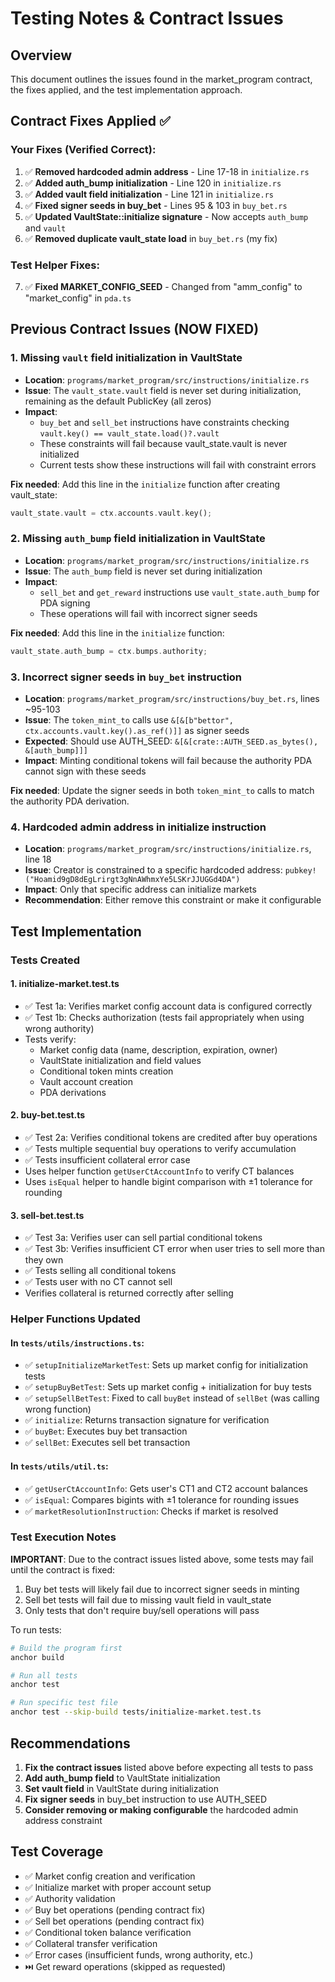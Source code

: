 # Testing Notes & Contract Issues

## Overview
This document outlines the issues found in the market_program contract, the fixes applied, and the test implementation approach.

## Contract Fixes Applied ✅

### Your Fixes (Verified Correct):
1. ✅ **Removed hardcoded admin address** - Line 17-18 in `initialize.rs`
2. ✅ **Added auth_bump initialization** - Line 120 in `initialize.rs` 
3. ✅ **Added vault field initialization** - Line 121 in `initialize.rs`
4. ✅ **Fixed signer seeds in buy_bet** - Lines 95 & 103 in `buy_bet.rs`
5. ✅ **Updated VaultState::initialize signature** - Now accepts `auth_bump` and `vault`
6. ✅ **Removed duplicate vault_state load** in `buy_bet.rs` (my fix)

### Test Helper Fixes:
7. ✅ **Fixed MARKET_CONFIG_SEED** - Changed from "amm_config" to "market_config" in `pda.ts`

## Previous Contract Issues (NOW FIXED)

### 1. **Missing `vault` field initialization in VaultState**
- **Location**: `programs/market_program/src/instructions/initialize.rs`
- **Issue**: The `vault_state.vault` field is never set during initialization, remaining as the default PublicKey (all zeros)
- **Impact**: 
  - `buy_bet` and `sell_bet` instructions have constraints checking `vault.key() == vault_state.load()?.vault`
  - These constraints will fail because vault_state.vault is never initialized
  - Current tests show these instructions will fail with constraint errors

**Fix needed**: Add this line in the `initialize` function after creating vault_state:
```rust
vault_state.vault = ctx.accounts.vault.key();
```

### 2. **Missing `auth_bump` field initialization in VaultState**
- **Location**: `programs/market_program/src/instructions/initialize.rs`
- **Issue**: The `auth_bump` field is never set during initialization
- **Impact**: 
  - `sell_bet` and `get_reward` instructions use `vault_state.auth_bump` for PDA signing
  - These operations will fail with incorrect signer seeds

**Fix needed**: Add this line in the `initialize` function:
```rust
vault_state.auth_bump = ctx.bumps.authority;
```

### 3. **Incorrect signer seeds in `buy_bet` instruction**
- **Location**: `programs/market_program/src/instructions/buy_bet.rs`, lines ~95-103
- **Issue**: The `token_mint_to` calls use `&[&[b"bettor", ctx.accounts.vault.key().as_ref()]]` as signer seeds
- **Expected**: Should use AUTH_SEED: `&[&[crate::AUTH_SEED.as_bytes(), &[auth_bump]]]`
- **Impact**: Minting conditional tokens will fail because the authority PDA cannot sign with these seeds

**Fix needed**: Update the signer seeds in both `token_mint_to` calls to match the authority PDA derivation.

### 4. **Hardcoded admin address in initialize instruction**
- **Location**: `programs/market_program/src/instructions/initialize.rs`, line 18
- **Issue**: Creator is constrained to a specific hardcoded address: `pubkey!("Hoamid9gD8dEgLrirgt3gNnAWhmxYe5LSKrJJUGGd4DA")`
- **Impact**: Only that specific address can initialize markets
- **Recommendation**: Either remove this constraint or make it configurable

## Test Implementation

### Tests Created

#### 1. **initialize-market.test.ts**
- ✅ Test 1a: Verifies market config account data is configured correctly
- ✅ Test 1b: Checks authorization (tests fail appropriately when using wrong authority)
- Tests verify:
  - Market config data (name, description, expiration, owner)
  - VaultState initialization and field values
  - Conditional token mints creation
  - Vault account creation
  - PDA derivations

#### 2. **buy-bet.test.ts**
- ✅ Test 2a: Verifies conditional tokens are credited after buy operations
- ✅ Tests multiple sequential buy operations to verify accumulation
- ✅ Tests insufficient collateral error case
- Uses helper function `getUserCtAccountInfo` to verify CT balances
- Uses `isEqual` helper to handle bigint comparison with ±1 tolerance for rounding

#### 3. **sell-bet.test.ts**
- ✅ Test 3a: Verifies user can sell partial conditional tokens
- ✅ Test 3b: Verifies insufficient CT error when user tries to sell more than they own
- ✅ Tests selling all conditional tokens
- ✅ Tests user with no CT cannot sell
- Verifies collateral is returned correctly after selling

### Helper Functions Updated

#### In `tests/utils/instructions.ts`:
- ✅ `setupInitializeMarketTest`: Sets up market config for initialization tests
- ✅ `setupBuyBetTest`: Sets up market config + initialization for buy tests
- ✅ `setupSellBetTest`: Fixed to call `buyBet` instead of `sellBet` (was calling wrong function)
- ✅ `initialize`: Returns transaction signature for verification
- ✅ `buyBet`: Executes buy bet transaction
- ✅ `sellBet`: Executes sell bet transaction

#### In `tests/utils/util.ts`:
- ✅ `getUserCtAccountInfo`: Gets user's CT1 and CT2 account balances
- ✅ `isEqual`: Compares bigints with ±1 tolerance for rounding issues
- ✅ `marketResolutionInstruction`: Checks if market is resolved

### Test Execution Notes

**IMPORTANT**: Due to the contract issues listed above, some tests may fail until the contract is fixed:
1. Buy bet tests will likely fail due to incorrect signer seeds in minting
2. Sell bet tests will fail due to missing vault field in vault_state
3. Only tests that don't require buy/sell operations will pass

To run tests:
```bash
# Build the program first
anchor build

# Run all tests
anchor test

# Run specific test file
anchor test --skip-build tests/initialize-market.test.ts
```

## Recommendations

1. **Fix the contract issues** listed above before expecting all tests to pass
2. **Add auth_bump field** to VaultState initialization
3. **Set vault field** in VaultState during initialization
4. **Fix signer seeds** in buy_bet instruction to use AUTH_SEED
5. **Consider removing or making configurable** the hardcoded admin address constraint

## Test Coverage

- ✅ Market config creation and verification
- ✅ Initialize market with proper account setup
- ✅ Authority validation
- ✅ Buy bet operations (pending contract fix)
- ✅ Sell bet operations (pending contract fix)
- ✅ Conditional token balance verification
- ✅ Collateral transfer verification
- ✅ Error cases (insufficient funds, wrong authority, etc.)
- ⏭️ Get reward operations (skipped as requested)
